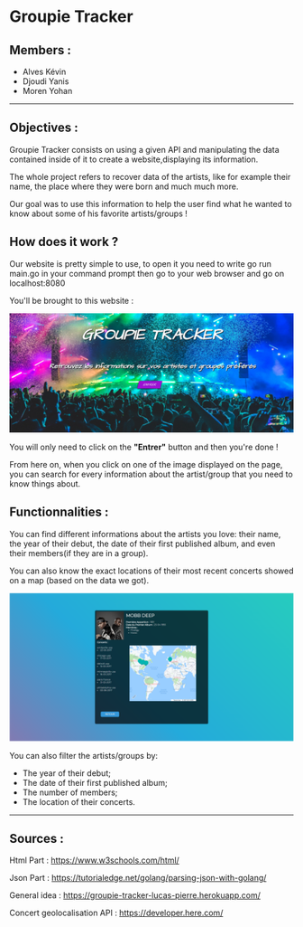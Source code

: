 # Groupie Tracker

## Members :
- Alves Kévin
- Djoudi Yanis
- Moren Yohan

<hr>

## Objectives :

Groupie Tracker consists on using a given API and manipulating the data contained inside of it to create a website,displaying its information.

The whole project refers to recover data of the artists, like for example their name, the place where they were born and much much more.

Our goal was to use this information to help the user find what he wanted to know about some of his favorite artists/groups !

## How does it work ?

Our website is pretty simple to use, to open it you need to write go run main.go in your command prompt then go to your web browser and go on localhost:8080

You'll be brought to this website :

![image](static/img/others/pdg.png)

You will only need to click on the **"Entrer"** button and then you're done !

From here on, when you click on one of the image displayed on the page, you can search for every information about the artist/group that you need to know things about.

## Functionnalities :
You can find different informations about the artists you love: their name, the year of their debut, the date of their first published album, and even their members(if they are in a group).

You can also know the exact locations of their most recent concerts showed on a map (based on the data we got).

![image](static/img/others/Artist.png)

You can also filter the artists/groups by:
- The year of their debut;
- The date of their first published album;
- The number of members;
- The location of their concerts.

<hr>

## Sources :

Html Part : https://www.w3schools.com/html/

Json Part : https://tutorialedge.net/golang/parsing-json-with-golang/

General idea : https://groupie-tracker-lucas-pierre.herokuapp.com/

Concert geolocalisation API : https://developer.here.com/
